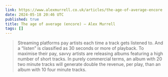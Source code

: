 ```yaml
---
link: https://www.alexmurrell.co.uk/articles/the-age-of-average-encore
date: 2024-05-18 20:46 UTC
published: true
title: The age of average (encore) — Alex Murrell
tags: []
---
```


> Streaming platforms pay artists each time a track gets listened to. And a “listen” is classified as 30 seconds or more of playback. To maximise their pay, savvy artists are releasing albums featuring a high number of short tracks. In purely commercial terms, an album with 20 two minute tracks will generate double the revenue, per play, than an album with 10 four minute tracks.
